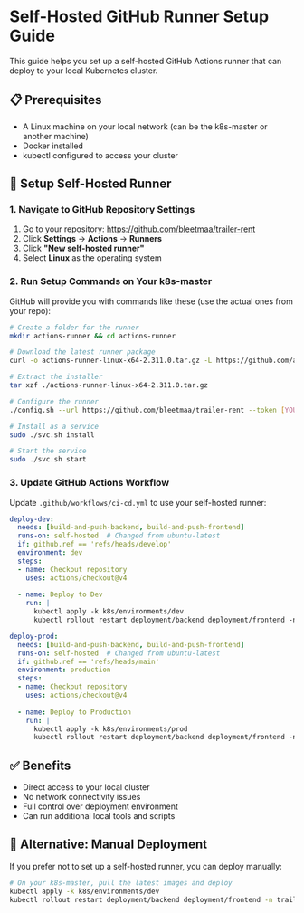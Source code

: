 # Self-Hosted GitHub Runner Setup Guide

This guide helps you set up a self-hosted GitHub Actions runner that can deploy to your local Kubernetes cluster.

## 📋 Prerequisites

- A Linux machine on your local network (can be the k8s-master or another machine)
- Docker installed
- kubectl configured to access your cluster

## 🚀 Setup Self-Hosted Runner

### 1. Navigate to GitHub Repository Settings

1. Go to your repository: https://github.com/bleetmaa/trailer-rent
2. Click **Settings** → **Actions** → **Runners**
3. Click **"New self-hosted runner"**
4. Select **Linux** as the operating system

### 2. Run Setup Commands on Your k8s-master

GitHub will provide you with commands like these (use the actual ones from your repo):

```bash
# Create a folder for the runner
mkdir actions-runner && cd actions-runner

# Download the latest runner package
curl -o actions-runner-linux-x64-2.311.0.tar.gz -L https://github.com/actions/runner/releases/download/v2.311.0/actions-runner-linux-x64-2.311.0.tar.gz

# Extract the installer
tar xzf ./actions-runner-linux-x64-2.311.0.tar.gz

# Configure the runner
./config.sh --url https://github.com/bleetmaa/trailer-rent --token [YOUR_TOKEN]

# Install as a service
sudo ./svc.sh install

# Start the service
sudo ./svc.sh start
```

### 3. Update GitHub Actions Workflow

Update `.github/workflows/ci-cd.yml` to use your self-hosted runner:

```yaml
deploy-dev:
  needs: [build-and-push-backend, build-and-push-frontend]
  runs-on: self-hosted  # Changed from ubuntu-latest
  if: github.ref == 'refs/heads/develop'
  environment: dev
  steps:
  - name: Checkout repository
    uses: actions/checkout@v4
    
  - name: Deploy to Dev
    run: |
      kubectl apply -k k8s/environments/dev
      kubectl rollout restart deployment/backend deployment/frontend -n trailer-rent-dev

deploy-prod:
  needs: [build-and-push-backend, build-and-push-frontend]  
  runs-on: self-hosted  # Changed from ubuntu-latest
  if: github.ref == 'refs/heads/main'
  environment: production
  steps:
  - name: Checkout repository
    uses: actions/checkout@v4
    
  - name: Deploy to Production
    run: |
      kubectl apply -k k8s/environments/prod
      kubectl rollout restart deployment/backend deployment/frontend -n trailer-rent-prod
```

## ✅ Benefits

- Direct access to your local cluster
- No network connectivity issues
- Full control over deployment environment
- Can run additional local tools and scripts

## 🔧 Alternative: Manual Deployment

If you prefer not to set up a self-hosted runner, you can deploy manually:

```bash
# On your k8s-master, pull the latest images and deploy
kubectl apply -k k8s/environments/dev
kubectl rollout restart deployment/backend deployment/frontend -n trailer-rent-dev
```
